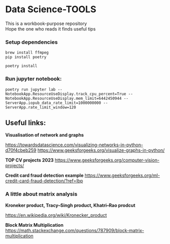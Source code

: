 # Data Science-TOOLS 

This is a workbook-purpose repository \
Hope the one who reads it finds useful tips 


### Setup dependencies
~~~
brew install ffmpeg
pip install poetry

poetry install
~~~

### Run jupyter notebook:
~~~
poetry run jupyter lab --NotebookApp.ResourceUseDisplay.track_cpu_percent=True --NotebookApp.ResourceUseDisplay.mem_limit=6442450944 --ServerApp.iopub_data_rate_limit=1000000000 --ServerApp.rate_limit_window=120
~~~


## Useful links:

**Visualisation of network and graphs**

https://towardsdatascience.com/visualizing-networks-in-python-d70f4cbeb259
https://www.geeksforgeeks.org/visualize-graphs-in-python/

**TOP CV projects 2023**
https://www.geeksforgeeks.org/computer-vision-projects/

**Credit card fraud detection example**
https://www.geeksforgeeks.org/ml-credit-card-fraud-detection/?ref=lbp


### A little about matrix analysis

**Kroneker product, Tracy–Singh product, Khatri–Rao prodcut**

https://en.wikipedia.org/wiki/Kronecker_product


**Block Matrix Multiplication**
https://math.stackexchange.com/questions/787909/block-matrix-multiplication
